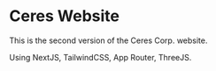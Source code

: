 # Ceres Website

This is the second version of the Ceres Corp. website.

Using NextJS, TailwindCSS, App Router, ThreeJS.
